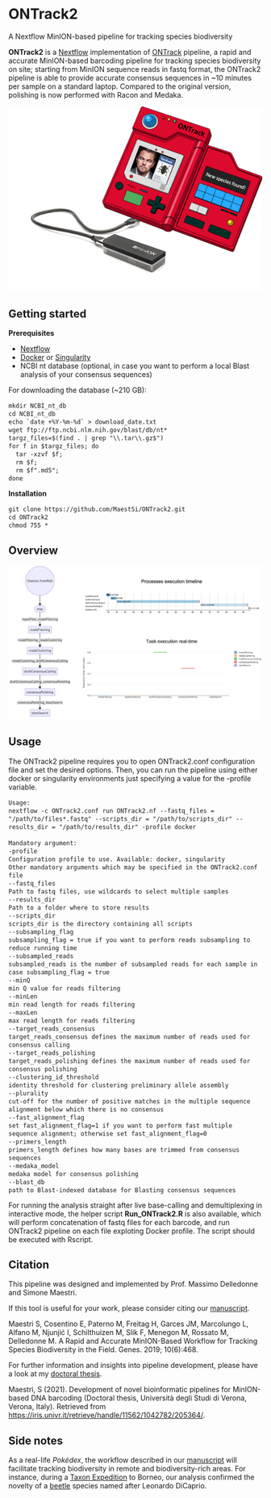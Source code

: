 # ONTrack2
A Nextflow MinION-based pipeline for tracking species biodiversity

**ONTrack2** is a [Nextflow](https://www.nextflow.io) implementation of [ONTrack](https://github.com/MaestSi/ONTrack) pipeline, a rapid and accurate MinION-based barcoding pipeline for tracking species biodiversity on site; starting from MinION sequence reads in fastq format, the ONTrack2 pipeline is able to provide accurate consensus sequences in ~10 minutes per sample on a standard laptop. Compared to the original version, polishing is now performed with Racon and Medaka.

<p align="center">
  <img src="Figures/ONTrack_logo.png" alt="drawing" width="550" title="ONTrack_logo">
</p>

## Getting started

**Prerequisites**

* [Nextflow](https://nf-co.re/usage/installation)
* [Docker](https://docs.docker.com/engine/install/) or [Singularity](https://sylabs.io/guides/3.0/user-guide/installation.html)
* NCBI nt database (optional, in case you want to perform a local Blast analysis of your consensus sequences)

For downloading the database (~210 GB):

```
mkdir NCBI_nt_db
cd NCBI_nt_db
echo `date +%Y-%m-%d` > download_date.txt
wget ftp://ftp.ncbi.nlm.nih.gov/blast/db/nt*
targz_files=$(find . | grep "\\.tar\\.gz$")
for f in $targz_files; do
  tar -xzvf $f;
  rm $f;
  rm $f".md5";
done
```
                                                                                   
**Installation**

```
git clone https://github.com/MaestSi/ONTrack2.git
cd ONTrack2
chmod 755 *
```

## Overview

<p align="center">
  <img src="Figures/ONTrack2_pipeline_flowchart.png" alt="drawing" width="900" title="ONTrack2_pipeline_flowchart">
</p>

## Usage

The ONTrack2 pipeline requires you to open ONTrack2.conf configuration file and set the desired options. Then, you can run the pipeline using either docker or singularity environments just specifying a value for the -profile variable.

```
Usage:
nextflow -c ONTrack2.conf run ONTrack2.nf --fastq_files = "/path/to/files*.fastq" --scripts_dir = "/path/to/scripts_dir" --results_dir = "/path/to/results_dir" -profile docker

Mandatory argument:
-profile                                                              Configuration profile to use. Available: docker, singularity
Other mandatory arguments which may be specified in the ONTrack2.conf file
--fastq_files                                                         Path to fastq files, use wildcards to select multiple samples
--results_dir                                                         Path to a folder where to store results
--scripts_dir                                                         scripts_dir is the directory containing all scripts
--subsampling_flag                                                    subsampling_flag = true if you want to perform reads subsampling to reduce running time
--subsampled_reads                                                    subsampled_reads is the number of subsampled reads for each sample in case subsampling_flag = true
--minQ                                                                min Q value for reads filtering
--minLen                                                              min read length for reads filtering
--maxLen                                                              max read length for reads filtering
--target_reads_consensus                                              target_reads_consensus defines the maximum number of reads used for consensus calling
--target_reads_polishing                                              target_reads_polishing defines the maximum number of reads used for consensus polishing
--clustering_id_threshold                                             identity threshold for clustering preliminary allele assembly
--plurality                                                           cut-off for the number of positive matches in the multiple sequence alignment below which there is no consensus
--fast_alignment_flag                                                 set fast_alignment_flag=1 if you want to perform fast multiple sequence alignment; otherwise set fast_alignment_flag=0
--primers_length                                                      primers_length defines how many bases are trimmed from consensus sequences
--medaka_model                                                        medaka model for consensus polishing
--blast_db                                                            path to Blast-indexed database for Blasting consensus sequences
```

For running the analysis straight after live base-calling and demultiplexing in interactive mode, the helper script **Run_ONTrack2.R** is also available, which will perform concatenation of fastq files for each barcode, and run ONTrack2 pipeline on each file exploting Docker profile. The script should be executed with Rscript.

## Citation

This pipeline was designed and implemented by Prof. Massimo Delledonne and Simone Maestri.

If this tool is useful for your work, please consider citing our [manuscript](https://www.mdpi.com/2073-4425/10/6/468).

Maestri S, Cosentino E, Paterno M, Freitag H, Garces JM, Marcolungo L, Alfano M, Njunjić I, Schilthuizen M, Slik F, Menegon M, Rossato M, Delledonne M. A Rapid and Accurate MinION-Based Workflow for Tracking Species Biodiversity in the Field. Genes. 2019; 10(6):468.

For further information and insights into pipeline development, please have a look at my [doctoral thesis](https://iris.univr.it/retrieve/handle/11562/1042782/205364/PhD_thesis_Simone_Maestri.pdf).

Maestri, S (2021). Development of novel bioinformatic pipelines for MinION-based DNA barcoding (Doctoral thesis, Università degli Studi di Verona, Verona, Italy). Retrieved from https://iris.univr.it/retrieve/handle/11562/1042782/205364/.

## Side notes

As a real-life _Pokédex_, the workflow described in our [manuscript](https://www.mdpi.com/2073-4425/10/6/468) will facilitate tracking biodiversity in remote and biodiversity-rich areas. For instance, during a [Taxon Expedition](https://taxonexpeditions.com/) to Borneo, our analysis confirmed the novelty of a [beetle](https://www.theguardian.com/science/2018/apr/30/new-beetle-species-named-after-leonardo-dicaprio) species named after Leonardo DiCaprio.
